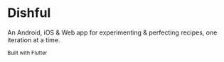 # Dishful

An Android, iOS & Web app for experimenting & perfecting recipes, one iteration at a time.

<small>Built with Flutter</small>